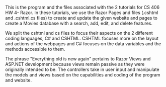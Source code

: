 This is the program and the files associated with the 2 tutorials for CS 406 HW 4- Razor.
In these tutorials, we use the Razor Pages and files (.cshtml and .cshtml.cs files) to create and update the given website and pages to create a Movies database with a search, add, edit, and delete features. 

We split the cshtml and cs files to focus their aspects on the 2 different coding languages, C# and CSHTML. CSHTML focuses more on the layout and actions of the webpages and C# focuses on the data variables and the methods accessible to them.

The phrase "Everything old is new again" pertains to Razor Views and ASP.NET development because views remain passive as they were originally intended to be. The controllers take in user input and manipulate the models and views based on the capabilities and coding of the program and website. 

